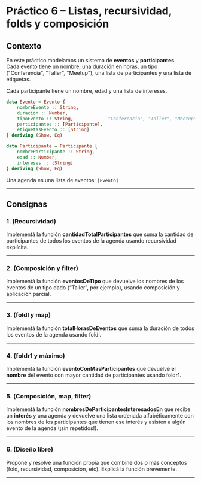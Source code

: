 # Práctico 6 – Listas, recursividad, folds y composición

## Contexto

En este práctico modelamos un sistema de **eventos** y **participantes**.  
Cada evento tiene un nombre, una duración en horas, un tipo ("Conferencia", "Taller", "Meetup"), una lista de participantes y una lista de etiquetas.

Cada participante tiene un nombre, edad y una lista de intereses.

```haskell
data Evento = Evento {
    nombreEvento :: String,
    duracion :: Number,
    tipoEvento :: String,          -- "Conferencia", "Taller", "Meetup"
    participantes :: [Participante],
    etiquetasEvento :: [String]
} deriving (Show, Eq)

data Participante = Participante {
    nombreParticipante :: String,
    edad :: Number,
    intereses :: [String]
} deriving (Show, Eq)
```

Una agenda es una lista de eventos: `[Evento]`

---

## Consignas

### 1. (Recursividad)
Implementá la función **cantidadTotalParticipantes** que suma la cantidad de participantes de todos los eventos de la agenda usando recursividad explícita.

---

### 2. (Composición y filter)
Implementá la función **eventosDeTipo** que devuelve los nombres de los eventos de un tipo dado (“Taller”, por ejemplo), usando composición y aplicación parcial.

---

### 3. (foldl y map)
Implementá la función **totalHorasDeEventos** que suma la duración de todos los eventos de la agenda usando foldl.

---

### 4. (foldr1 y máximo)
Implementá la función **eventoConMasParticipantes** que devuelve el **nombre** del evento con mayor cantidad de participantes usando foldr1.

---

### 5. (Composición, map, filter)
Implementá la función **nombresDeParticipantesInteresadosEn** que recibe un **interés** y una agenda y devuelve una lista ordenada alfabéticamente con los nombres de los participantes que tienen ese interés y asisten a algún evento de la agenda (¡sin repetidos!).

---

### 6. (Diseño libre)
Proponé y resolvé una función propia que combine dos o más conceptos (fold, recursividad, composición, etc). Explicá la función brevemente.

---
